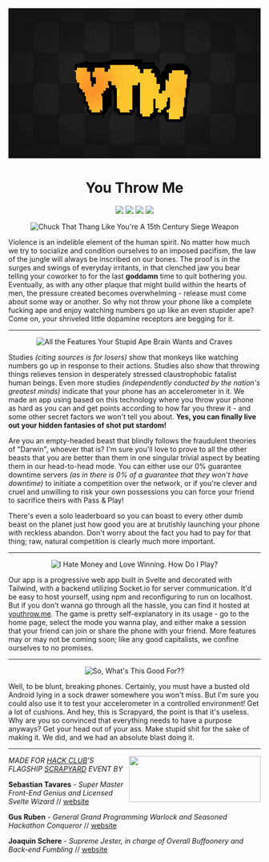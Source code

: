 <div align="center">

<img height="300" src="https://raw.githubusercontent.com/gusruben/you-throw-me/master/frontend/static/logoanim.gif" alt="YTM">

<!-- for a divider line -->
<h1 align="center">You Throw Me</h1>

<!-- shields -->
[![][contributors-shield]][contributors-link]
[![][stars-shield]][stars-link]
[![][issues-shield]][issues-link]
[![][pulls-shield]][pulls-link]

</div>

<div align="center">
<img height="120" src="https://raw.githubusercontent.com/gusruben/you-throw-me/master/frontend/static/line1.gif" alt="Chuck That Thang Like You're A 15th Century Siege Weapon">
</div>

Violence is an indelible element of the human spirit. No matter how much we try to socialize and condition ourselves to an imposed pacifism, the law of the jungle will always be inscribed on our bones. The proof is in the surges and swings of everyday irritants, in that clenched jaw you bear telling your coworker to for the last **goddamn** time to quit bothering you. Eventually, as with any other plaque that might build within the hearts of men, the pressure created becomes overwhelming - release must come about some way or another. So why not throw your phone like a complete fucking ape and enjoy watching numbers go up like an even stupider ape? Come on, your shriveled little dopamine receptors are begging for it.

---

<div align="center">
<img height="120" src="https://raw.githubusercontent.com/gusruben/you-throw-me/master/frontend/static/line2.gif" alt="All the Features Your Stupid Ape Brain Wants and Craves">
</div>

Studies *(citing sources is for losers)* show that monkeys like watching numbers go up in response to their actions. Studies also show that throwing things relieves tension in desperately stressed claustrophobic fatalist human beings. Even more studies *(independently conducted by the nation's greatest minds)* indicate that your phone has an accelerometer in it. We made an app using based on this technology where you throw your phone as hard as you can and get points according to how far you threw it - and some other secret factors we won't tell you about. **Yes, you can finally live out your hidden fantasies of shot put stardom!**

Are you an empty-headed beast that blindly follows the fraudulent theories of "Darwin", whoever that is? I'm sure you'll love to prove to all the other beasts that you are better than them in one singular trivial aspect by beating them in our head-to-head mode. You can either use our 0% guarantee downtime servers *(as in there is 0% of a guarantee that they won't have downtime)* to initiate a competition over the network, or if you're clever and cruel and unwilling to risk your own possessions you can force your friend to sacrifice theirs with Pass & Play! 

There's even a solo leaderboard so you can boast to every other dumb beast on the planet just how good you are at brutishly launching your phone with reckless abandon. Don't worry about the fact you had to pay for that thing; raw, natural competition is clearly much more important.

---

<div align="center">
<img height="120" src="https://raw.githubusercontent.com/gusruben/you-throw-me/master/frontend/static/line3.gif" alt="I Hate Money and Love Winning. How Do I Play?">
</div>

Our app is a progressive web app built in Svelte and decorated with Tailwind, with a backend utilizing Socket.io for server communication. It'd be easy to host yourself, using npm and reconfiguring to run on localhost. But if you don't wanna go through all the hassle, you can find it hosted at [youthrow.me](https://youthrow.me). The game is pretty self-explanatory in its usage - go to the home page, select the mode you wanna play, and either make a session that your friend can join or share the phone with your friend. More features may or may not be coming soon; like any good capitalists, we confine ourselves to no promises.

---

<div align="center">
<img height="60" src="https://raw.githubusercontent.com/gusruben/you-throw-me/master/frontend/static/line4.gif" alt="So, What's This Good For??">
</div>

Well, to be blunt, breaking phones. Certainly, you must have a busted old Android lying in a sock drawer somewhere you won't miss. But I'm sure you could also use it to test your accelerometer in a controlled environment! Get a lot of cushions. And hey, this is Scrapyard, the point is that it's useless. Why are you so convinced that everything needs to have a purpose anyways? Get your head out of your ass. Make stupid shit for the sake of making it. We did, and we had an absolute blast doing it.

---
<img align="right" width="263" height="92" src="https://assets.hackclub.com/flag-standalone-wtransparent.png">

*MADE FOR [HACK CLUB](hackclub.com)'S FLAGSHIP [SCRAPYARD](scrapyard.hackclub.com) EVENT BY*

**Sebastian Tavares** - *Super Master Front-End Genius and Licensed Svelte Wizard* // [website](xdagging.github.io)

**Gus Ruben** - *General Grand Programming Warlock and Seasoned Hackathon Conqueror* // [website](gus.ink)

**Joaquin Schere** - *Supreme Jester, in charge of Overall Buffoonery and Back-end Fumbling* // [website](jschere.com)




[contributors-shield]: https://img.shields.io/github/contributors/gusruben/you-throw-me?style=flat-square&labelColor=%23232529&color=%2326CB54
[contributors-link]: https://github.com/gusruben/you-throw-me/graphs/contributors
[stars-shield]: https://img.shields.io/github/stars/gusruben/you-throw-me?style=flat-square&labelColor=%23232529&color=%23F4EC61
[stars-link]: ttps://github.com/gusruben/you-throw-me/stargazers
[issues-shield]: https://img.shields.io/github/issues/gusruben/you-throw-me?style=flat-square&labelColor=%23232529&color=%23D73636
[issues-link]: https://github.com/gusruben/you-throw-me/issues
[pulls-shield]: https://img.shields.io/github/issues-pr/gusruben/you-throw-me?style=flat-square&labelColor=%23232529&color=%233995FF
[pulls-link]: https://github.com/gusruben/you-throw-me/pulls

